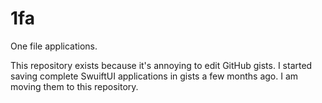 # 1fa

One file applications.

This repository exists because it's annoying to edit GitHub gists. I started saving complete SwuiftUI applications in gists a few months ago. I am moving them to this repository.
